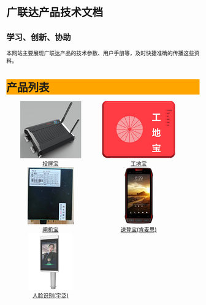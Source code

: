 # 广联达产品技术文档
## 学习、创新、协助

本网站主要展现广联达产品的技术参数、用户手册等，及时快捷准确的传播这些资料。

<div id="header" style="background-color:#FFA500;">
<h1 style="margin-bottom:0;">产品列表</h1>
</div>

<br>

<div id="menu" style="width:230px;float:left;">
    <center>
        <img src=img/投屏宝.png alt="稍等..."><br>
        <a href="投屏宝/投屏宝规格说明书"> 投屏宝</a>
    </center>
</div>

<div id="menu" style="width:230px;float:left;">
    <center>
        <img src=img/工地宝.png alt="稍等..."><br>
        <a href="工地宝/工地宝用户手册"> 工地宝</a>
    </center>
</div>

<div id="menu" style="width:230px;float:left;">
    <center>
        <img src=img/闸机宝.png alt="稍等..."><br>
        <a href="闸机宝/闸机宝用户手册"> 闸机宝</a>
    </center>
</div>

<div id="menu" style="width:230px;float:left;">
    <center>
        <img src=img/速登宝_肯麦思.png alt="稍等..."><br>
        <a href="速登宝/速登宝规格书_肯麦思"> 速登宝(肯麦思)</a>
    </center>
</div>

<div id="menu" style="width:230px;float:left;">
    <center>
        <img src=img/人脸识别_宇泛.png alt="稍等..."><br>
        <a href="人脸识别/人脸识别规格书_宇泛"> 人脸识别(宇泛)</a>
    </center>
</div>
